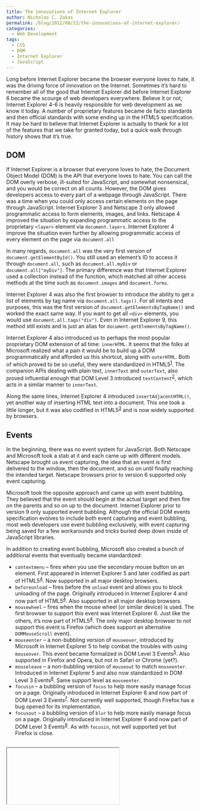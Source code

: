 ```yaml
---
title: The innovations of Internet Explorer
author: Nicholas C. Zakas
permalink: /blog/2012/08/22/the-innovations-of-internet-explorer/
categories:
  - Web Development
tags:
  - CSS
  - DOM
  - Internet Explorer
  - JavaScript
---
```

Long before Internet Explorer became the browser everyone loves to hate, it was the driving force of innovation on the Internet. Sometimes it&#8217;s hard to remember all of the good that Internet Explorer did before Internet Explorer 6 became the scourge of web developers everywhere. Believe it or not, Internet Explorer 4-6 is heavily responsible for web development as we know it today. A number of proprietary features became de facto standards and then official standards with some ending up in the HTML5 specification. It may be hard to believe that Internet Explorer is actually to thank for a lot of the features that we take for granted today, but a quick walk through history shows that it&#8217;s true.

## DOM

If Internet Explorer is a browser that everyone loves to hate, the Document Object Model (DOM) is the API that everyone loves to hate. You can call the DOM overly verbose, ill-suited for JavaScript, and somewhat nonsensical, and you would be correct on all counts. However, the DOM gives developers access to every part of a webpage through JavaScript. There was a time when you could only access certain elements on the page through JavaScript. Internet Explorer 3 and Netscape 3 only allowed programmatic access to form elements, images, and links. Netscape 4 improved the situation by expanding programmatic access to the proprietary `<layer>` element via `document.layers`. Internet Explorer 4 improve the situation even further by allowing programmatic access of every element on the page via `document.all`

In many regards, `document.all` was the very first version of `document.getElementById()`. You still used an element&#8217;s ID to access it through `document.all`, such as `document.all.myDiv` or `document.all["myDiv"]`. The primary difference was that Internet Explorer used a collection instead of the function, which matched all other access methods at the time such as `document.images` and `document.forms`.

Internet Explorer 4 was also the first browser to introduce the ability to get a list of elements by tag name via `document.all.tags()`. For all intents and purposes, this was the first version of `document.getElementsByTagName()` and worked the exact same way. If you want to get all `<div>` elements, you would use `document.all.tags("div")`. Even in Internet Explorer 9, this method still exists and is just an alias for `document.getElementsByTagName()`.

Internet Explorer 4 also introduced us to perhaps the most popular proprietary DOM extension of all time: `innerHTML`. It seems that the folks at Microsoft realized what a pain it would be to build up a DOM programmatically and afforded us this shortcut, along with `outerHTML`. Both of which proved to be so useful, they were standardized in HTML5<sup>[1]</sup>. The companion APIs dealing with plain text, `innerText` and `outerText`, also proved influential enough that DOM Level 3 introduced `textContent`<sup>[2]</sup>, which acts in a similar manner to `innerText`.

Along the same lines, Internet Explorer 4 introduced `insertAdjacentHTML()`, yet another way of inserting HTML text into a document. This one took a little longer, but it was also codified in HTML5<sup>[3]</sup> and is now widely supported by browsers.

## Events

In the beginning, there was no event system for JavaScript. Both Netscape and Microsoft took a stab at it and each came up with different models. Netscape brought us event capturing, the idea that an event is first delivered to the window, then the document, and so on until finally reaching the intended target. Netscape browsers prior to version 6 supported only event capturing.

Microsoft took the opposite approach and came up with event bubbling. They believed that the event should begin at the actual target and then fire on the parents and so on up to the document. Internet Explorer prior to version 9 only supported event bubbling. Although the official DOM events specification evolves to include both event capturing and event bubbling, most web developers use event bubbling exclusively, with event capturing being saved for a few workarounds and tricks buried deep down inside of JavaScript libraries.

In addition to creating event bubbling, Microsoft also created a bunch of additional events that eventually became standardized:

  * `contextmenu` &#8211; fires when you use the secondary mouse button on an element. First appeared in Internet Explorer 5 and later codified as part of HTML5<sup>[4]</sup>. Now supported in all major desktop browsers. 
  * `beforeunload` &#8211; fires before the `unload` event and allows you to block unloading of the page. Originally introduced in Internet Explorer 4 and now part of HTML5<sup>[4]</sup>. Also supported in all major desktop browsers.
  * `mousewheel` &#8211; fires when the mouse wheel (or similar device) is used. The first browser to support this event was Internet Explorer 6. Just like the others, it&#8217;s now part of HTML5<sup>[4]</sup>. The only major desktop browser to not support this event is Firefox (which does support an alternative `DOMMouseScroll` event).
  * `mouseenter` &#8211; a non-bubbling version of `mouseover`, introduced by Microsoft in Internet Explorer 5 to help combat the troubles with using `mouseover`. This event became formalized in DOM Level 3 Events<sup>[5]</sup>. Also supported in Firefox and Opera, but not in Safari or Chrome (yet?).
  * `mouseleave` &#8211; a non-bubbling version of `mouseout` to match `mouseenter`. Introduced in Internet Explorer 5 and also now standardized in DOM Level 3 Events<sup>[6]</sup>. Same support level as `mouseenter`.
  * `focusin` &#8211; a bubbling version of `focus` to help more easily manage focus on a page. Originally introduced in Internet Explorer 6 and now part of DOM Level 3 Events<sup>[7]</sup>. Not currently well supported, though Firefox has a bug opened for its implementation.
  * `focusout` &#8211; a bubbling version of `blur` to help more easily manage focus on a page. Originally introduced in Internet Explorer 6 and now part of DOM Level 3 Events<sup>[8]</sup>. As with `focusin`, not well supported yet but Firefox is close.

## <iframe>

Frames were initially introduced by Netscape Navigator 2 as a proprietary feature. This included `<frameset>`, `<frame>`, and `<noframes>`. The idea behind this feature was pretty simple: at the time, everyone was using modems and roundtrips to the server were quite expensive. The main use case was to provide one frame with navigational elements that would only be loaded once, and another frame that could be controlled by the navigation and changed separately. Saving server render time and data transfer by having navigation as a separate page was a huge win at the time.

Internet Explorer 3 supported frames as well, since they were becoming quite popular on the web. However, Microsoft added its own proprietary tag to that functionality: `<iframe>`. The basic idea behind this element was to embed a page within another page. Whereas Netscape&#8217;s implementation required you to create three pages to have static navigation (the navigation page, the content page, and the frameset page), you could create the same functionality in Internet Explorer using only two pages (the primary page including navigation, and the content page within the `<iframe>`). Initially, this was one of the major battlegrounds between Internet Explorer and Netscape Navigator.

The `<iframe>` started to become more popular because it was less work than creating framesets. Netscape countered by introducing `<ilayer>` in version 4, which had very similar features to `<iframe>`. Of course, the `<iframe>` won out and is now an important part of web development. Both Netscape&#8217;s frames and Microsoft&#8217;s `<iframe>` were standardized in HTML 4, but Netscape&#8217;s frames were later obsoleted (deprecated) in HTML5.

## XML and Ajax

Although XML isn&#8217;t used nearly as much in the web today as many thought it would be, Internet Explorer also led the way with XML support. It was the first browser to support client-side XML parsing and XSLT transformation in JavaScript. Unfortunately, it did so through ActiveX objects representing XML documents and XSLT processors. The folks at Mozilla clearly thought there was something there because they invented similar functionality in the form of `DOMParser`, `XMLSerializer`, and `XSLTProcessor`. The first two are now part of HTML5<sup>[9]</sup>. Although the standards-based JavaScript XML handling is quite different than Internet Explorer&#8217;s version, it was undoubtedly influenced by IE.

The client-side XML handling was all part of Internet Explorer&#8217;s implementation of `XMLHttpRequest`, first introduced as an ActiveX object in Internet Explorer 5. The idea was to enable retrieval of XML documents from the server in a webpage and allow JavaScript to manipulate that XML as a DOM. Internet Explorer&#8217;s version requires you to use `new ActiveXObject("MSXML2.XMLHttp")`, also making it reliant upon version strings and making developers jump through hoops to test and use the most recent version. Once again, Firefox came along and cleaned up the mess up by creating a then-proprietary `XMLHttpRequest` object that duplicated the interface of Internet Explorer&#8217;s version exactly. Other browsers then copied Firefox&#8217;s implementation, ultimately leading to Internet Explorer 7 creating an ActiveX-free version as well. Of course, `XMLHttpRequest` was the driving force behind the Ajax revolution that got everybody excited about JavaScript.

## CSS

When you think of CSS, you probably don&#8217;t think much about Internet Explorer. After all, it&#8217;s the one that tends to lag behind in CSS support (at least up to Internet Explorer 10). However, Internet Explorer 3 was the first browser to implement CSS. At the time, Netscape was pursuing an alternate proposal, JavaScript Style Sheets (JSSS)<sup>[10]</sup>. As the name suggested, this proposal used JavaScript to define stylistic information about the page. Netscape 4 introduced JSSS and CSS, a full version behind Internet Explorer. The CSS implementation was less than stellar, often translating styles into JSSS in order to apply them properly<sup>[11]</sup>. That also meant that if JavaScript was disabled, CSS didn&#8217;t work in Netscape 4.

While Internet Explorer&#8217;s implementation of CSS was limited to font family, font size, colors, backgrounds, and margins, the implementation was solid and usable. Meanwhile, Netscape 4&#8242;s implementation was buggy and hard to work with. Yes, in some small way, Internet Explorer led to the success of CSS.

The box model, an important foundation of CSS, was heavily influenced by Internet Explorer. Their first implementation in Internet Explorer 5 interpreted `width` and `height` to mean that the element should be that size in total, including padding and border. This came to be known as `border-box` sizing. The W3C decided that the appropriate box sizing method was `content-box`, where `width` and `height` specified only the size of the box in which the content lived so that padding and border added size to the element. While Internet Explorer switched its standards mode to use the `content-box` approach to match the standard, Internet Explorer 8 introduced the `box-sizing` property as a way for developers to switch back to the `border-box` model. Of course, `box-sizing` was standardized in CSS3<sup>[12]</sup> and some, most notably Paul Irish, recommend that you should change your default `box-sizing` to `border-box`<sup>[13]</sup>.

Internet Explorer also brought us other CSS innovations that ended up being standardized:

  * `text-overflow` &#8211; used to show ellipses when text is larger than its container. First appeared in Internet Explorer 6 and standardized in CSS3<sup>[14]</sup>. Now supported in all major browsers.
  * `overflow-x` and `overflow-y` &#8211; allows you to control overflow in two separate directions of the container. This property first appeared in Internet Explorer 5 and later was formalized in CSS3<sup>[15]</sup>. Now supported in all major browsers.
  * `word-break` &#8211; used to specify line breaking rules between words. Originally in Internet Explorer 5.5 and now standardized in CSS3<sup>[16]</sup>. Supported in all major browsers except Opera.
  * `word-wrap` &#8211; specifies whether the browser should break lines in the middle of words are not. First created for Internet Explorer 5.5 and now standardized in CSS3 as `overflow-wrap`<sup>[17]</sup>, although all major browsers support it as `word-wrap`.

Additionally, many of the new CSS3 visual effects have Internet Explorer to thank for laying the groundwork. Internet Explorer 4 introduced the proprietary `filter` property making it the first browser capable of:

  * Generating gradients from CSS instructions (CSS3: gradients)
  * Creating semitransparent elements with an alpha filter (CSS3: `opacity` and RGBA)
  * Rotating an element an arbitrary number of degrees (CSS3: `transform` with `rotate()`)
  * Applying a drop shadow to an element (CSS3: `box-shadow`)
  * Applying a matrix transform to an element (CSS3: `transform` with `matrix()`)

Additionally, Internet Explorer 4 had a feature called transitions, which allowed you to create some basic animation on the page using filters. The transitions were mostly based on the transitions commonly available in PowerPoint at the time, such as fading in or out, checkerboard, and so on<sup>[18]</sup>. 

All of these capabilities are featured in CSS3 in one way or another. It&#8217;s pretty amazing that Internet Explorer 4, released in 1997, had all of these capabilities and we are now just starting to get the same capabilities in other browsers.

## Other HTML5 contributions

There is a lot of HTML5 that comes directly out of Internet Explorer and the APIs introduced. Here are some that have not yet been mentioned in this post:

  * **Drag and Drop** &#8211; one of the coolest parts of HTML5 is the definition of native drag-and-drop<sup>[19]</sup>. This API originated in Internet Explorer 5 and has been described, with very few changes, in HTML5. The main difference is the addition of the `draggable` attribute to mark arbitrary elements as draggable (Internet Explorer used a JavaScript call, `element.dragDrop()` to do this). Other than that, the API closely mirrors the original and is now supported in all major desktop browsers.
  * **Clipboard Access** &#8211; now split out from HTML5 into its own spec<sup>[20]</sup>, grants the browser access to the clipboard in certain situations. This API originally appeared in Internet Explorer 6 and was then copied by Safari, who moved `clipboardData` off of the `window` object and onto the `event` object for clipboard events. Safari&#8217;s change was kept as part of the HTML5 version and clipboard access is now available in all major desktop browsers except for Opera.
  * **Rich Text Editing** &#8211; rich text editing using `designMode` was introduced in Internet Explorer 4 because Microsoft wanted a better text editing experience for Hotmail users. Later, Internet Explorer 5.5 introduced `contentEditable` As a lighter weight way of doing rich text editing. Along with both of these came the dreaded `execCommand()` method and its associated methods. For better or worse, this API for rich text editing was standardized in HTML5<sup>[21]</sup> and is currently supported in all major desktop browsers as well as Mobile Safari and the Android browser.

## Conclusion

While it&#8217;s easy and popular to poke at Internet Explorer, in reality, we wouldn&#8217;t have the web as we know it today if not for its contributions. Where would the web be without `XMLHttpRequest` and `innerHTML`? Those were the very catalysts for the Ajax revolution of web applications, upon which a lot of the new capabilities have been built. It seems funny to look back at the browser that has become a &#8220;bad guy&#8221; of the Internet and see that we wouldn&#8217;t be where we are today without it.

Yes, Internet Explorer had its flaws, but for most of the history of the Internet it was the browser that was pushing technology forward. Now that were in a period with massive browser competition and innovation, it&#8217;s easy to forget where we all came from. So the next time you run into people who work on Internet Explorer, instead of hurling insults and tomatoes, say thanks for helping to make the Internet what it is today and for making web developers one of the most important jobs in the world.

**Update (23-August-2012):** Added mention of `box-sizing` per Sergio&#8217;s comment. Added mention of `<iframe>` per Paul&#8217;s comment.

**Update (10-September-2012):** Added mention of Internet Explorer 3 support for margins based on Chris&#8217; comment.

## Translations

  * [Spanish][1]

## References

  1. [innerHTML in HTML5][2]
  2. [textContent in DOM Level 3][3]
  3. [insertAdjacentHTML() in HTML5][4]
  4. [Event Handlers on Elements][5] (HTML5)
  5. [mouseenter][6] (DOM Level 3 Events)
  6. [mouseleave][7] (DOM Level 3 Events)
  7. [focusin][8] (DOM Level 3 Events)
  8. [focusout][9] (DOM Level 3 Events)
  9. [DOMParser interface][10] (HTML5) 
 10. [JavaScript Style Sheets][11] (Wikipedia)
 11. [The CSS Saga][12] by Håkon Wium Lie and Bert Bos
 12. [box-sizing property][13] (CSS3 UI)
 13. [* { box-sizing: border-box } FTW][14] (Paul Irish)
 14. [text-overflow property][15] (CSS3 UI)
 15. [overflow-x and overflow-y][16] (CSS3 Box)
 16. [word-break][17] (CSS3 Text)
 17. [overflow-wrap/word-wrap][18] (CSS3 Text)
 18. [Introduction to Filters and Transitions][19] (MSDN)
 19. [Drag and Drop][20] (HTML5)
 20. [Clipboard API and Events][21] (HTML5)
 21. [User Interaction &#8211; Editing][22] (HTML5)

 [1]: http://www.desarrolloweb.com/articulos/innovaciones-internet-explorer.html
 [2]: http://www.w3.org/TR/html5/apis-in-html-documents.html#innerhtml
 [3]: http://www.w3.org/TR/DOM-Level-3-Core/core.html#Node3-textContent
 [4]: http://html5.org/specs/dom-parsing.html#insertadjacenthtml()
 [5]: http://www.whatwg.org/specs/web-apps/current-work/multipage/webappapis.html#event-handlers-on-elements,-document-objects,-and-window-objects
 [6]: http://www.w3.org/TR/DOM-Level-3-Events/#event-type-mouseenter
 [7]: http://www.w3.org/TR/DOM-Level-3-Events/#event-type-mouseleave
 [8]: http://www.w3.org/TR/DOM-Level-3-Events/#event-type-focusIn
 [9]: http://www.w3.org/TR/DOM-Level-3-Events/#event-type-focusOut
 [10]: http://html5.org/specs/dom-parsing.html#the-domparser-interface
 [11]: http://en.wikipedia.org/wiki/JavaScript_Style_Sheets
 [12]: http://www.w3.org/Style/LieBos2e/history/
 [13]: http://dev.w3.org/csswg/css3-ui/#box-sizing
 [14]: http://paulirish.com/2012/box-sizing-border-box-ftw/
 [15]: http://www.w3.org/TR/css3-ui/#text-overflow0
 [16]: http://dev.w3.org/csswg/css3-box/#overflow-x
 [17]: http://dev.w3.org/csswg/css3-text/#word-break
 [18]: http://dev.w3.org/csswg/css3-text/#word-wrap
 [19]: http://msdn.microsoft.com/en-us/library/ms532847(v=vs.85).aspx
 [20]: http://www.w3.org/TR/html5/dnd.html#dnd
 [21]: http://dev.w3.org/2006/webapi/clipops/
 [22]: http://www.w3.org/TR/html5/editing.html#editing-0
